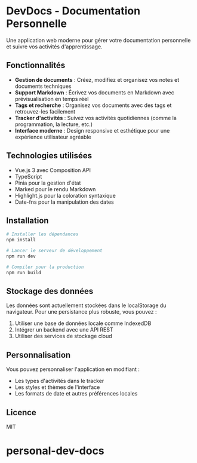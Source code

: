 # DevDocs - Documentation Personnelle

Une application web moderne pour gérer votre documentation personnelle et suivre vos activités d'apprentissage.

## Fonctionnalités

- **Gestion de documents** : Créez, modifiez et organisez vos notes et documents techniques
- **Support Markdown** : Écrivez vos documents en Markdown avec prévisualisation en temps réel
- **Tags et recherche** : Organisez vos documents avec des tags et retrouvez-les facilement
- **Tracker d'activités** : Suivez vos activités quotidiennes (comme la programmation, la lecture, etc.)
- **Interface moderne** : Design responsive et esthétique pour une expérience utilisateur agréable

## Technologies utilisées

- Vue.js 3 avec Composition API
- TypeScript
- Pinia pour la gestion d'état
- Marked pour le rendu Markdown
- Highlight.js pour la coloration syntaxique
- Date-fns pour la manipulation des dates

## Installation

```sh
# Installer les dépendances
npm install

# Lancer le serveur de développement
npm run dev

# Compiler pour la production
npm run build
```

## Stockage des données

Les données sont actuellement stockées dans le localStorage du navigateur. Pour une persistance plus robuste, vous pouvez :

1. Utiliser une base de données locale comme IndexedDB
2. Intégrer un backend avec une API REST
3. Utiliser des services de stockage cloud

## Personnalisation

Vous pouvez personnaliser l'application en modifiant :

- Les types d'activités dans le tracker
- Les styles et thèmes de l'interface
- Les formats de date et autres préférences locales

## Licence

MIT
# personal-dev-docs
